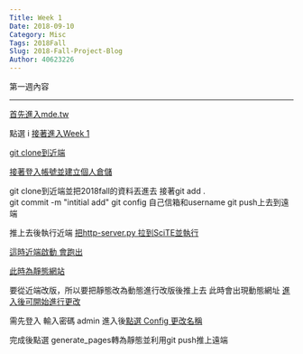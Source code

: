 ```yaml
---
Title: Week 1
Date: 2018-09-10 
Category: Misc
Tags: 2018Fall
Slug: 2018-Fall-Project-Blog
Author: 40623226
---
```


第一週內容

<!-- PELICAN_END_SUMMARY -->


---

[首先進入mde.tw](https://mdecadp2018.github.io/site-40623226/images/40623226-1.png)

點選 i
[接著進入Week 1](https://mdecadp2018.github.io/site-40623226/images/40623226-2.png)

[git clone到近端](https://github.com/mdecourse/2018fall)

[接著登入帳號並建立個人倉儲](https://mdecadp2018.github.io/site-40623226/images/40623226-3.png)

git clone到近端並把2018fall的資料丟進去
接著git add .  
           git commit -m "intitial add"
           git config 自己信箱和username
           git push上去到遠端

推上去後執行近端
[把http-server.py 拉到SciTE並執行](https://mdecadp2018.github.io/site-40623226/images/40623226-4.png)

[這時近端啟動 會跑出](https://localhost:8444)

[此時為靜態網站](https://mdecadp2018.github.io/site-40623226/images/40623226-5.png)

要從近端改版，所以要把靜態改為動態進行改版後推上去
此時會出現動態網址  [進入後可開始進行更改](https://mdecadp2018.github.io/site-40623226/images/40623226-7.png)

需先登入 輸入密碼 admin
進入後[點選 Config 更改名稱](https://mdecadp2018.github.io/site-40623226/images/40623226-6.png)

完成後點選 generate_pages轉為靜態並利用git push推上遠端